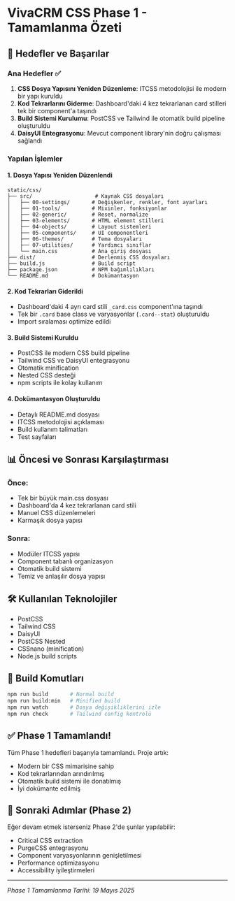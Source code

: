 # VivaCRM CSS Phase 1 - Tamamlanma Özeti

## 🎯 Hedefler ve Başarılar

### Ana Hedefler ✅
1. **CSS Dosya Yapısını Yeniden Düzenleme**: ITCSS metodolojisi ile modern bir yapı kuruldu
2. **Kod Tekrarlarını Giderme**: Dashboard'daki 4 kez tekrarlanan card stilleri tek bir component'a taşındı  
3. **Build Sistemi Kurulumu**: PostCSS ve Tailwind ile otomatik build pipeline oluşturuldu
4. **DaisyUI Entegrasyonu**: Mevcut component library'nin doğru çalışması sağlandı

### Yapılan İşlemler

#### 1. Dosya Yapısı Yeniden Düzenlendi
```
static/css/
├── src/                    # Kaynak CSS dosyaları
│   ├── 00-settings/       # Değişkenler, renkler, font ayarları
│   ├── 01-tools/          # Mixinler, fonksiyonlar
│   ├── 02-generic/        # Reset, normalize
│   ├── 03-elements/       # HTML element stilleri
│   ├── 04-objects/        # Layout sistemleri
│   ├── 05-components/     # UI componentleri
│   ├── 06-themes/         # Tema dosyaları
│   ├── 07-utilities/      # Yardımcı sınıflar
│   └── main.css           # Ana giriş dosyası
├── dist/                  # Derlenmiş CSS dosyaları
├── build.js               # Build script
├── package.json           # NPM bağımlılıkları
└── README.md              # Dokümantasyon
```

#### 2. Kod Tekrarları Giderildi
- Dashboard'daki 4 ayrı card stili `_card.css` component'ına taşındı
- Tek bir `.card` base class ve varyasyonlar (`.card--stat`) oluşturuldu
- Import sıralaması optimize edildi

#### 3. Build Sistemi Kuruldu
- PostCSS ile modern CSS build pipeline
- Tailwind CSS ve DaisyUI entegrasyonu
- Otomatik minification
- Nested CSS desteği
- npm scripts ile kolay kullanım

#### 4. Dokümantasyon Oluşturuldu
- Detaylı README.md dosyası
- ITCSS metodolojisi açıklaması
- Build kullanım talimatları
- Test sayfaları

## 📊 Öncesi ve Sonrası Karşılaştırması

### Önce:
- Tek bir büyük main.css dosyası
- Dashboard'da 4 kez tekrarlanan card stili
- Manuel CSS düzenlemeleri
- Karmaşık dosya yapısı

### Sonra:
- Modüler ITCSS yapısı
- Component tabanlı organizasyon
- Otomatik build sistemi
- Temiz ve anlaşılır dosya yapısı

## 🛠️ Kullanılan Teknolojiler
- PostCSS
- Tailwind CSS
- DaisyUI
- PostCSS Nested
- CSSnano (minification)
- Node.js build scripts

## 📝 Build Komutları
```bash
npm run build       # Normal build
npm run build:min   # Minified build
npm run watch       # Dosya değişikliklerini izle
npm run check       # Tailwind config kontrolü
```

## ✅ Phase 1 Tamamlandı!

Tüm Phase 1 hedefleri başarıyla tamamlandı. Proje artık:
- Modern bir CSS mimarisine sahip
- Kod tekrarlarından arındırılmış
- Otomatik build sistemi ile donatılmış
- İyi dokümante edilmiş

## 🚀 Sonraki Adımlar (Phase 2)
Eğer devam etmek isterseniz Phase 2'de şunlar yapılabilir:
- Critical CSS extraction
- PurgeCSS entegrasyonu
- Component varyasyonlarının genişletilmesi
- Performance optimizasyonu
- Accessibility iyileştirmeleri

---

*Phase 1 Tamamlanma Tarihi: 19 Mayıs 2025*